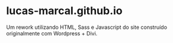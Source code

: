 # lucas-marcal.github.io
Um rework utilizando HTML, Sass e Javascript do site construído originalmente com Wordpress + Divi.

